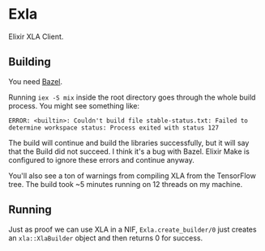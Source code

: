 # Exla

Elixir XLA Client.

## Building

You need [Bazel](https://docs.bazel.build/versions/master/install.html).

Running `iex -S mix` inside the root directory goes through the whole build process. You might see something like:

```
ERROR: <builtin>: Couldn't build file stable-status.txt: Failed to determine workspace status: Process exited with status 127
```

The build will continue and build the libraries successfully, but it will say that the Build did not succeed. I think it's a bug with Bazel. Elixir Make is configured to ignore these errors and continue anyway.

You'll also see a ton of warnings from compiling XLA from the TensorFlow tree. The build took ~5 minutes running on 12 threads on my machine.

## Running

Just as proof we can use XLA in a NIF, `Exla.create_builder/0` just creates an `xla::XlaBuilder` object and then returns 0 for success.